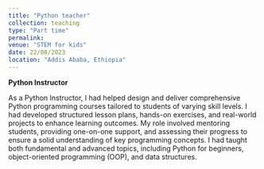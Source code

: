 ```yaml
---
title: "Python teacher"
collection: teaching
type: "Part time"
permalink: 
venue: "STEM for kids"
date: 22/08/2023 
location: "Addis Ababa, Ethiopia"
---
```


**Python Instructor**  

As a Python Instructor, I had helped design and deliver comprehensive Python programming courses tailored to students of varying skill levels. I had developed structured lesson plans, hands-on exercises, and real-world projects to enhance learning outcomes. My role involved mentoring students, providing one-on-one support, and assessing their progress to ensure a solid understanding of key programming concepts. I had taught both fundamental and advanced topics, including Python for beginners, object-oriented programming (OOP), and data structures.
